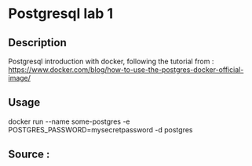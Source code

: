# Postgresql lab 1

## Description

Postgresql introduction with docker, following the tutorial from : https://www.docker.com/blog/how-to-use-the-postgres-docker-official-image/

## Usage

docker run --name some-postgres -e POSTGRES_PASSWORD=mysecretpassword -d postgres

## Source : 
